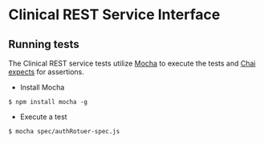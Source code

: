 
# Clinical REST Service Interface

## Running tests

The Clinical REST service tests utilize [Mocha](https://mochajs.org/) to execute the tests and [Chai expects](http://chaijs.com/guide/styles/#expect) for assertions.

* Install Mocha 
```text
$ npm install mocha -g
```

* Execute a test
```text
$ mocha spec/authRotuer-spec.js
```

